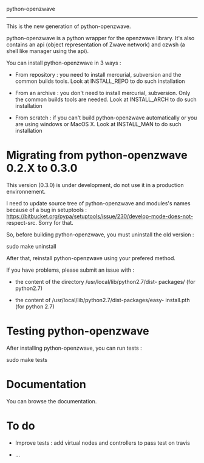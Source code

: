 
python-openzwave
****************

This is the new generation of python-openzwave.

python-openzwave is a python wrapper for the openzwave library. It's
also contains an api (object representation of Zwave network) and
ozwsh (a shell like manager using the api).

You can install python-openzwave in 3 ways :

   * From repository : you need to install mercurial, subversion and
     the common builds tools. Look at INSTALL_REPO to do such
     installation

   * From an archive : you don't need to install mercurial,
     subversion. Only the common builds tools are needed. Look at
     INSTALL_ARCH to do such installation

   * From scratch : if you can't build python-openzwave
     automatically or you are using windows or MacOS X. Look at
     INSTALL_MAN to do such installation


Migrating from python-openzwave 0.2.X to 0.3.0
==============================================

This version (0.3.0) is under development, do not use it in a
production environnement.

I need to update source tree of python-openzwave and modules's names
because of a bug in setuptools :
https://bitbucket.org/pypa/setuptools/issue/230/develop-mode-does-not-
respect-src. Sorry for that.

So, before building python-openzwave, you must uninstall the old
version :

   sudo make uninstall

After that, reinstall python-openzwave using your prefered method.

If you have problems, please submit an issue with :

   * the content of the directory /usr/local/lib/python2.7/dist-
     packages/ (for python2.7)

   * the content of /usr/local/lib/python2.7/dist-packages/easy-
     install.pth (for python 2.7)


Testing python-openzwave
========================

After installing python-openzwave, you can run tests :

   sudo make tests


Documentation
=============

You can browse the documentation.


To do
=====

* Improve tests : add virtual nodes and controllers to pass test on
  travis

* ...
